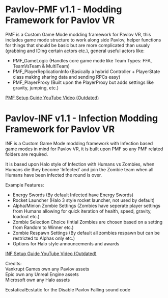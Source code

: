 # Pavlov-PMF v1.1 - Modding Framework for Pavlov VR

PMF is a Custom Game Mode modding framework for Pavlov VR, this includes game mode structure to work along side Pavlov, helper functions for things that should be basic but are more complicated than usualy (grabbing and IDing certain actors etc.), general useful actors like:
- PMF_GameLogic (Handles core game mode like Team Types: FFA, TeamVsTeam & MultiTeam)
- PMF_PlayerReplicationInfo (Basically a hybrid Controller + PlayerState class making sharing data and sending RPCs easy)
- PMF_PlayerProxy (Built upon the PlayerProxy but adds settings like gravity, jumping, etc.)

[PMF Setup Guide YouTube Video (Outdated)](https://www.youtube.com/watch?v=FWJsdFllQMk)

# Pavlov-INF v1.1 - Infection Modding Framework for Pavlov VR

INF is a Custom Game Mode modding framework with Infection based game modes in mind for Pavlov VR, it is built upon PMF so any PMF related folders are required.

It is based upon Halo style of Infection with Humans vs Zombies, when Humans die they become 'Infected' and join the Zombie team when all Humans have been infected the round is over.

Example Features:
- Energy Swords (By default Infected have Energy Swords)
- Rocket Launcher (Halo 3 style rocket launcher, not used by default)
- Alpha/Minion Zombie Settings (Zombies have seperate player settings from Humans allowing for quick iteration of health, speed, gravity, loadout etc.)
- Zombie Selection Choice (Intial Zombies are chosen based on a setting from Random to Winner etc.)
- Zombie Respawn Settings (By default all zombies respawn but can be restricted to Alphas only etc.)
- Options for Halo style announcements and awards

[INF Setup Guide YouTube Video (Outdated)](steam://openurl/https://www.youtube.com/watch?v=FWJsdFllQMk)

Credits:\
Vankrupt Games own any Pavlov assets\
Epic own any Unreal Engine assets\
Microsoft own any Halo assets

EcstaticalEcstatic for the Disable Pavlov Falling sound code
